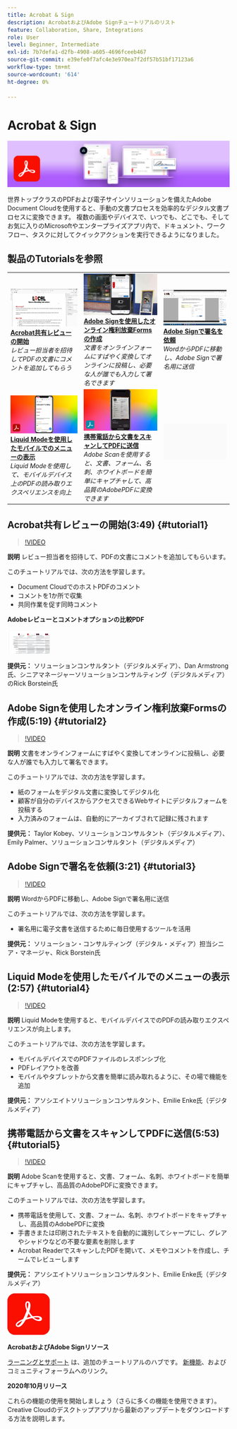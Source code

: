 ```yaml
---
title: Acrobat & Sign
description: AcrobatおよびAdobe Signチュートリアルのリスト
feature: Collaboration, Share, Integrations
role: User
level: Beginner, Intermediate
exl-id: 7b7defa1-d2fb-4908-a605-4696fceeb467
source-git-commit: e39efe0f7afc4e3e970ea7f2df57b51bf17123a6
workflow-type: tm+mt
source-wordcount: '614'
ht-degree: 0%

---
```


# Acrobat &amp; Sign

![チュートリアルのヒーロー画像](../assets/DC.jpg)

世界トップクラスのPDFおよび電子サインソリューションを備えたAdobe Document Cloudを使用すると、手動の文書プロセスを効率的なデジタル文書プロセスに変換できます。 複数の画面やデバイスで、いつでも、どこでも、そしてお気に入りのMicrosoftやエンタープライズアプリ内で、ドキュメント、ワークフロー、タスクに対してクイックアクションを実行できるようになりました。

## 製品のTutorialsを参照

<table style="table-layout:fixed">
<tr>
 <td>
   <a href="acrobat-sign.md#tutorial1">
      <img alt="Acrobat共有レビューの開始" src="../assets/acrobat_sharedreview_armstrong.jpg" />
   </a>
    <div>
   <a href="acrobat-sign.md#tutorial1"><strong>Acrobat共有レビューの開始</strong></a>
    </div>
    <em>レビュー担当者を招待してPDFの文書にコメントを追加してもらう</em>
    <br>
  </td>
  <td>
    <a href="acrobat-sign.md#tutorial2">
        <img alt="Adobe Signを使用したオンライン権利放棄Formsの作成" src="../assets/sign_webforms_palmer-kobey_thumbnail.jpg" />
    </a>
    <div>
    <a href="acrobat-sign.md#tutorial2"><strong>Adobe Signを使用したオンライン権利放棄Formsの作成</strong></a>
    </div>
    <em>文書をオンラインフォームにすばやく変換してオンラインに投稿し、必要な人が誰でも入力して署名できます</em>
    <br>
  </td>
  <td>
   <a href="acrobat-sign.md#tutorial3">
      <img alt="Adobe Signで署名を依頼" src="../assets/sign_request-signature_borstein_thumbnail.jpg" />
   </a>
    <div>
    <a href="acrobat-sign.md#tutorial3"><strong>Adobe Signで署名を依頼</strong></a>
    </div>
    <em>WordからPDFに移動し、Adobe Signで署名用に送信</em>
    <br>
  </td>
</tr>
<tr>
 <td>
   <a href="acrobat-sign.md#tutorial4">
      <img alt="Liquid Modeを使用したモバイルでのメニューの表示" src="../assets/acrobat_liquidmode_enke_thumbnail.jpg" />
   </a>
    <div>
   <a href="acrobat-sign.md#tutorial4"><strong>Liquid Modeを使用したモバイルでのメニューの表示</strong></a>
    </div>
    <em>Liquid Modeを使用して、モバイルデバイス上のPDFの読み取りエクスペリエンスを向上</em>
    <br>
  </td>
  <td>
    <a href="acrobat-sign.md#tutorial5">
        <img alt="携帯電話から文書をスキャンしてPDFに送信" src="../assets/acrobat_scan_enke.jpg" />
    </a>
    <div>
    <a href="acrobat-sign.md#tutorial5"><strong>携帯電話から文書をスキャンしてPDFに送信</strong></a>
    </div>
    <em>Adobe Scanを使用すると、文書、フォーム、名刺、ホワイトボードを簡単にキャプチャして、高品質のAdobePDFに変換できます</em>
    <br>
  </td>
  <td>
    <img alt="スペーサー" src="../assets/Gray_thumbnail.png" />
    <div>
    <br>
  </td>
</tr>
</table>

## Acrobat共有レビューの開始(3:49) {#tutorial1}

>[!VIDEO](https://video.tv.adobe.com/v/326777?hidetitle=true)

**説明**
レビュー担当者を招待して、PDFの文書にコメントを追加してもらいます。

このチュートリアルでは、次の方法を学習します。
* Document CloudでのホストPDFのコメント
* コメントを1か所で収集
* 共同作業を促す同時コメント

**Adobeレビューとコメントオプションの比較PDF**

[![比較画像](../assets/ComparisonPDF_thumbnail_96.png)](../assets/Adobe_Review_and_Comment_Comparisons.pdf)

**提供元：**
ソリューションコンサルタント（デジタルメディア）、Dan Armstrong氏、シニアマネージャーソリューションコンサルティング（デジタルメディア）のRick Borstein氏

## Adobe Signを使用したオンライン権利放棄Formsの作成(5:19) {#tutorial2}

>[!VIDEO](https://video.tv.adobe.com/v/326776?hidetitle=true)

**説明**
文書をオンラインフォームにすばやく変換してオンラインに投稿し、必要な人が誰でも入力して署名できます。

このチュートリアルでは、次の方法を学習します。
* 紙のフォームをデジタル文書に変換してデジタル化
* 顧客が自分のデバイスからアクセスできるWebサイトにデジタルフォームを投稿する
* 入力済みのフォームは、自動的にアーカイブされて記録に残されます

**提供元：**
Taylor Kobey、ソリューションコンサルタント（デジタルメディア）、Emily Palmer、ソリューションコンサルタント（デジタルメディア）

## Adobe Signで署名を依頼(3:21) {#tutorial3}

>[!VIDEO](https://video.tv.adobe.com/v/326801?hidetitle=true)

**説明**
WordからPDFに移動し、Adobe Signで署名用に送信

このチュートリアルでは、次の方法を学習します。
* 署名用に電子文書を送信するために毎日使用するツールを活用

**提供元：**
ソリューション・コンサルティング（デジタル・メディア）担当シニア・マネージャ、Rick Borstein氏

## Liquid Modeを使用したモバイルでのメニューの表示(2:57) {#tutorial4}

>[!VIDEO](https://video.tv.adobe.com/v/327093?hidetitle=true)

**説明**
Liquid Modeを使用すると、モバイルデバイスでのPDFの読み取りエクスペリエンスが向上します。

このチュートリアルでは、次の方法を学習します。
* モバイルデバイスでのPDFファイルのレスポンシブ化
* PDFレイアウトを改善
* モバイルやタブレットから文書を簡単に読み取れるように、その場で機能を追加

**提供元：**
アソシエイトソリューションコンサルタント、Emilie Enke氏（デジタルメディア）

## 携帯電話から文書をスキャンしてPDFに送信(5:53) {#tutorial5}

>[!VIDEO](https://video.tv.adobe.com/v/327094?hidetitle=true)

**説明**
Adobe Scanを使用すると、文書、フォーム、名刺、ホワイトボードを簡単にキャプチャし、高品質のAdobePDFに変換できます。

このチュートリアルでは、次の方法を学習します。
* 携帯電話を使用して、文書、フォーム、名刺、ホワイトボードをキャプチャし、高品質のAdobePDFに変換
* 手書きまたは印刷されたテキストを自動的に識別してシャープにし、グレアやシャドウなどの不要な要素を削除します
* Acrobat ReaderでスキャンしたPDFを開いて、メモやコメントを作成し、チームでレビューします

**提供元：**
アソシエイトソリューションコンサルタント、Emilie Enke氏（デジタルメディア）

![DCロゴ](../assets/Doc-Cloud-256.png)

**AcrobatおよびAdobe Signリソース**

[ラーニングとサポート](https://helpx.adobe.com/support/document-cloud.html) は、追加のチュートリアルのハブです。 [新機能](https://helpx.adobe.com/acrobat/using/whats-new.html)、およびコミュニティフォーラムへのリンク。

**2020年10月リリース**

これらの機能の使用を開始しましょう（さらに多くの機能を使用できます）。 Creative Cloudのデスクトップアプリから最新のアップデートをダウンロードする方法を説明します。

